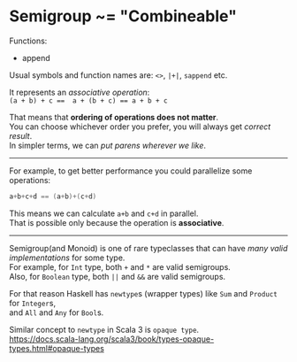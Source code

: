 
# Semigroup ~= "Combineable"

Functions:
- append

Usual symbols and function names are: `<>`, `|+|`, `sappend` etc.

It represents an *associative operation*:  
`(a + b) + c ==  a + (b + c) == a + b + c`  

That means that **ordering of operations does not matter**.  
You can choose whichever order you prefer, you will always get *correct result*.  
In simpler terms, we can *put parens wherever we like*.

---
For example, to get better performance you could parallelize some operations:
```scala
a+b+c+d == (a+b)+(c+d)
```
This means we can calculate `a+b` and `c+d` in parallel.  
That is possible only because the operation is **associative**.

---

Semigroup(and Monoid) is one of rare typeclasses that can have *many valid implementations* for some type.  
For example, for `Int` type, both `+` and `*` are valid semigroups.  
Also, for `Boolean` type, both `||` and `&&` are valid semigroups.  

For that reason Haskell has `newtype`s (wrapper types) like `Sum` and `Product` for `Integer`s,  
and `All` and `Any` for `Bool`s.

Similar concept to `newtype` in Scala 3 is `opaque type`.  
https://docs.scala-lang.org/scala3/book/types-opaque-types.html#opaque-types




